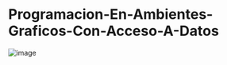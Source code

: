 # Programacion-En-Ambientes-Graficos-Con-Acceso-A-Datos
![image](https://github.com/GabrielGarcia101/Programaci-n-En-Ambientes-Gr-ficos-Con-Acceso-A-Datos/assets/169222036/c78ed4b9-8e4e-4b19-9186-89e750502ab5)
